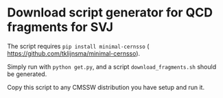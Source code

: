 # Download script generator for QCD fragments for SVJ

The script requires `pip install minimal-cernsso` ( https://github.com/tklijnsma/minimal-cernsso).

Simply run with `python get.py`, and a script `download_fragments.sh` should be generated.

Copy this script to any CMSSW distribution you have setup and run it.